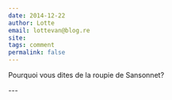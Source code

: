 ```yaml
---
date: 2014-12-22
author: Lotte
email: lottevan@blog.re
site: 
tags: comment
permalink: false
---
```


<p>Pourquoi vous dites de la roupie de Sansonnet?</p>
---